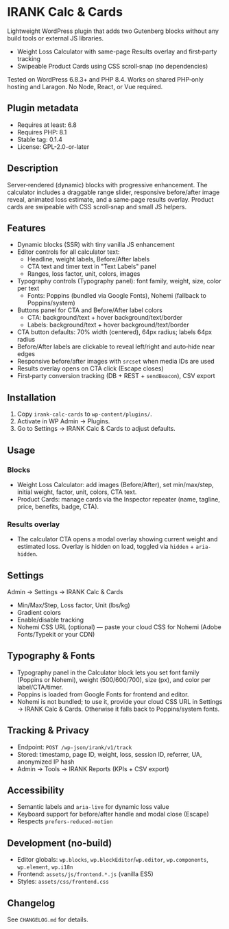 # IRANK Calc & Cards

Lightweight WordPress plugin that adds two Gutenberg blocks without any build tools or external JS libraries.

- Weight Loss Calculator with same-page Results overlay and first‑party tracking
- Swipeable Product Cards using CSS scroll‑snap (no dependencies)

Tested on WordPress 6.8.3+ and PHP 8.4. Works on shared PHP‑only hosting and Laragon. No Node, React, or Vue required.

## Plugin metadata
- Requires at least: 6.8
- Requires PHP: 8.1
- Stable tag: 0.1.4
- License: GPL-2.0-or-later

## Description
Server‑rendered (dynamic) blocks with progressive enhancement. The calculator includes a draggable range slider, responsive before/after image reveal, animated loss estimate, and a same‑page results overlay. Product cards are swipeable with CSS scroll‑snap and small JS helpers.

## Features
- Dynamic blocks (SSR) with tiny vanilla JS enhancement
- Editor controls for all calculator text:
  - Headline, weight labels, Before/After labels
  - CTA text and timer text in "Text Labels" panel
  - Ranges, loss factor, unit, colors, images
- Typography controls (Typography panel): font family, weight, size, color per text
  - Fonts: Poppins (bundled via Google Fonts), Nohemi (fallback to Poppins/system)
- Buttons panel for CTA and Before/After label colors
  - CTA: background/text + hover background/text/border
  - Labels: background/text + hover background/text/border
- CTA button defaults: 70% width (centered), 64px radius; labels 64px radius
- Before/After labels are clickable to reveal left/right and auto‑hide near edges
- Responsive before/after images with `srcset` when media IDs are used
- Results overlay opens on CTA click (Escape closes)
- First‑party conversion tracking (DB + REST + `sendBeacon`), CSV export

## Installation
1. Copy `irank-calc-cards` to `wp-content/plugins/`.
2. Activate in WP Admin → Plugins.
3. Go to Settings → IRANK Calc & Cards to adjust defaults.

## Usage
### Blocks
- Weight Loss Calculator: add images (Before/After), set min/max/step, initial weight, factor, unit, colors, CTA text.
- Product Cards: manage cards via the Inspector repeater (name, tagline, price, benefits, badge, CTA).

### Results overlay
- The calculator CTA opens a modal overlay showing current weight and estimated loss. Overlay is hidden on load, toggled via `hidden` + `aria-hidden`.

## Settings
Admin → Settings → IRANK Calc & Cards
- Min/Max/Step, Loss factor, Unit (lbs/kg)
- Gradient colors
- Enable/disable tracking
- Nohemi CSS URL (optional) — paste your cloud CSS for Nohemi (Adobe Fonts/Typekit or your CDN)

## Typography & Fonts
- Typography panel in the Calculator block lets you set font family (Poppins or Nohemi), weight (500/600/700), size (px), and color per label/CTA/timer.
- Poppins is loaded from Google Fonts for frontend and editor.
- Nohemi is not bundled; to use it, provide your cloud CSS URL in Settings → IRANK Calc & Cards. Otherwise it falls back to Poppins/system fonts.

## Tracking & Privacy
- Endpoint: `POST /wp-json/irank/v1/track`
- Stored: timestamp, page ID, weight, loss, session ID, referrer, UA, anonymized IP hash
- Admin → Tools → IRANK Reports (KPIs + CSV export)

## Accessibility
- Semantic labels and `aria-live` for dynamic loss value
- Keyboard support for before/after handle and modal close (Escape)
- Respects `prefers-reduced-motion`

## Development (no‑build)
- Editor globals: `wp.blocks`, `wp.blockEditor`/`wp.editor`, `wp.components`, `wp.element`, `wp.i18n`
- Frontend: `assets/js/frontend.*.js` (vanilla ES5)
- Styles: `assets/css/frontend.css`

## Changelog
See `CHANGELOG.md` for details.
